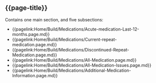 ## {{page-title}}

Contains one main section, and five subsections:

- {{pagelink:Home/Build/Medications/Acute-medication-Last-12-months.page.md}}
- {{pagelink:Home/Build/Medications/Current-repeat-medication.page.md}}
- {{pagelink:Home/Build/Medications/Discontinued-Repeat-Medication.page.md}}
- {{pagelink:Home/Build/Medications/All-Medication.page.md}}
- {{pagelink:Home/Build/Medications/All-Medication-Issues.page.md}}
- {{pagelink:Home/Build/Medications/Additional-Medication-Information.page.md}}